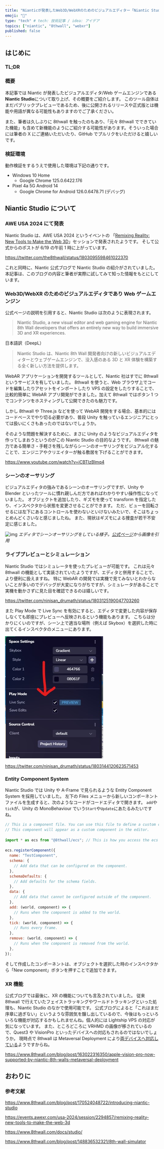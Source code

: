 ```yaml
---
title: "Nianticが発表したWeb3D/WebXRのためのビジュアルエディター「Niantic Studio」について"
emoji: "🌵"
type: "tech" # tech: 技術記事 / idea: アイデア
topics: ["niantic", "8thwall", "webxr"]
published: false
---
```


## はじめに

### TL;DR

### 概要

本記事では Niantic が発表したビジュアルエディタ/Web ゲームエンジンである**Niantic Studio**について取り上げ、その概要をご紹介します。
このツール自体はまだパブリックプレビューであるため、後に公開されるリリースや正式版とは機能や用語が異なる可能性もありますのでご了承ください。

また、筆者は久しぶりに 8thwall を触ったのもあり、「元々 8thwall でできていた機能」も含めて新機能のようにご紹介する可能性があります。そういった場合には筆者の X にご連絡いただいたり、GitHub でプルリクをいただけると嬉しいです。

### 検証環境

動作検証をするうえで使用した環境は下記の通りです。

- Windows 10 Home
  - Google Chrome 125.0.6422.176
- Pixel 4a 5G Android 14
  - Google Chrome for Android 126.0.6478.71 (デバッグ)

## Niantic Studio について

### AWE USA 2024 にて発表

Niantic Studio は、AWE USA 2024 というイベントの
「[Remixing Reality: New Tools to Make the Web 3D](https://events.awexr.com/usa-2024/session/2294857/remixing-reality-new-tools-to-make-the-web-3d)」セッションで発表されたようです。
そして公式からのポストが 6/19 の午前 1 時に上がっています。

https://twitter.com/the8thwall/status/1803095598461022370

これと同時に、Niantic 公式ブログで Niantic Studio の紹介がされていました。
本記事は、このブログの内容と筆者が実際に試してみて知った情報をもとにしています。

### Web3D/WebXR のためのビジュアルエディタであり Web ゲームエンジン

公式ページの説明を引用すると、Niantic Studio は次のように表現されます。

> Niantic Studio, a new visual editor and web gaming engine for Niantic 8th Wall developers that offers an entirely new way to build immersive 3D and XR experiences.

日本語訳（DeepL）

> Niantic Studio は、Niantic 8th Wall 開発者向けの新しいビジュアルエディターとウェブゲームエンジンで、没入感のある 3D と XR 体験を構築する全く新しい方法を提供します。

WebAR アプリケーションを開発するツールとして、Niantic 社はすでに 8thwall というサービスを有していました。
8thwall を使うと、Web ブラウザ上でコードを編集したりアセットをインポートしたり VPS の設定をしたりすることで、比較的簡単に WebAR アプリ開発ができました。加えて 8thwall ではボタン 1 つでコンテンツをホスティングして公開できたのも魅力です。

しかし 8thwall や Three.js などを使って WebAR 開発をする場合、基本的にはコードベースでやり切る必要があり、普段 Unity を触っているエンジニアにとっては扱いにくさもあったのではないでしょうか。

そのような問題を解決するために、まさに Unity のようなビジュアルエディタを作ってしまおうというのがこの Niantic Studio の目的なようです。
8thwall の魅力である簡単さ・手軽さを残しながらシーンのオーサリングをビジュアル化することで、エンジニアやクリエイターが触る敷居を下げることができます。

https://www.youtube.com/watch?v=iCBTIzBlmq4

### シーンのオーサリング

ビジュアルエディタの強みであるシーンのオーサリングですが、Unity や Blender といったツールに慣れ親しんだ方であればわかりやすい操作性になっていました。
オブジェクトを追加したり、ギズモを使って transform を指定したり、インスペクタから状態を変更させることができます。
ただ、ビューを回転させるには左下にあるコントロールを使わないといけないみたいで、そこはちょっとめんどくさいなと感じましたね。
また、現状はギズモによる捜査が若干不安定に感じました。

![img](<https://7182223.fs1.hubspotusercontent-na1.net/hubfs/7182223/Drag%20and%20Drop%20-%20Studio%20(1).gif>)
_エディタでシーンオーサリングをしている様子。[公式ページ](https://www.8thwall.com/blog/post/170524048722/introducing-niantic-studio)から画像を引用_

### ライブプレビューとシミュレーション

Niantic Studio ではシミュレータを使ったプレビューが可能です。
これは元々 8thwall の機能として実装されていたようですが、エディタと併用することで、より便利に扱えますね。
特に WebAR の開発では実機で見てみないとわからないことが多いのでデバッグが大変になりがちですが、シミュレータがあることで実機を動かさずに見た目を確認できるのは嬉しいです。

https://twitter.com/ninisan_drumath/status/1803125190047703260

また Play Mode で Live Sync を有効にすると、エディタで変更した内容が保存しなくても即座にプレビューへ反映されるという機能もあります。
こちらは分かりにくいのですが、シーン上で適当な場所（例えば Skybox）を選択した時に出てくるインスペクタのメニューにあります。

![alt text](/images/niantic-studio/livesync.png)

https://twitter.com/ninisan_drumath/status/1803144120623571453

<!-- textlint-disable -->

### Entity Component System

Niantic Studio では Unity や A-Frame で見られるような Entity Component System を採用していました。
左下の Files メニューから新しいコンポーネントファイルを生成すると、次のようなコードがコードエディタで開きます。
`add`や`tick`が、Unity の MonoBehaviour でいう`Start`や`Update`にあたるみたいですね。

```js
// This is a component file. You can use this file to define a custom component for your project.
// This component will appear as a custom component in the editor.

import * as ecs from "@8thwall/ecs"; // This is how you access the ecs library.

ecs.registerComponent({
  name: "TestComponent",
  schema: {
    // Add data that can be configured on the component.
  },
  schemaDefaults: {
    // Add defaults for the schema fields.
  },
  data: {
    // Add data that cannot be configured outside of the component.
  },
  add: (world, component) => {
    // Runs when the component is added to the world.
  },
  tick: (world, component) => {
    // Runs every frame.
  },
  remove: (world, component) => {
    // Runs when the component is removed from the world.
  },
});
```

そして作成したコンポーネントは、オブジェクトを選択した時のインスペクタから「New component」ボタンを押すことで追加できます。

<!-- textlint-enable -->

### XR 機能

公式ブログでは最後に、XR の機能についても言及されていました。
従来 8thwall で行えていたフェイストラッキングやワールドトラッキングといった処理も、Niantic Studio のなかで使用可能です。
公式ブログによると「これはまだ序章に過ぎない」というような雰囲気を醸し出しているので、今後はもっといろいろな機能が対応するかもしれませんね。個人的には Lightship VPS の対応が気になっています。
また、ところどころに VRHMD の画像が移されているので、Quest3 や VisionPro といったデバイスへの対応もされるのではないでしょうか。
現時点で 8thwall は Metaversal Deployment により[両デバイスへ対応している](https://www.8thwall.com/blog/post/163022316350/apple-vision-pro-now-supported-by-niantic-8th-walls-metaversal-deployment)ようですからね。

https://www.8thwall.com/blog/post/163022316350/apple-vision-pro-now-supported-by-niantic-8th-walls-metaversal-deployment

## おわりに

### 参考文献

https://www.8thwall.com/blog/post/170524048722/introducing-niantic-studio

https://events.awexr.com/usa-2024/session/2294857/remixing-reality-new-tools-to-make-the-web-3d

https://www.8thwall.com/docs/studio/

https://www.8thwall.com/blog/post/148836532321/8th-wall-simulator

